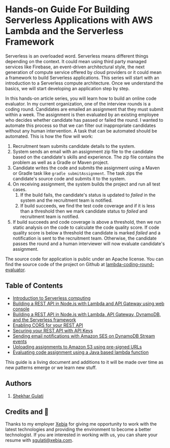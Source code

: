 # Hands-on Guide For Building Serverless Applications with AWS Lambda and the Serverless Framework

Serverless is an overloaded word. Serverless means different things depending on the context. It could mean using third party managed services like Firebase, an event-driven architectural style, the next generation of compute service offered by cloud providers or it could mean a framework to build Serverless applications. This series will start with an introduction to a Serverless compute architecture. Once we understand the basics, we will start developing an application step by step.

In this hands-on article series, you will learn how to build an online code evaluator. In my current organization, one of the interview rounds is a coding round. Candidates are emailed an assignment that they must submit within a week. The assignment is then evaluated by an existing employee who decides whether candidate has passed or failed the round. I wanted to automate this process so that we can filter out inappropriate candidates without any human intervention. A task that can be automated should be automated. This is how the flow will work:

1. Recruitment team submits candidate details to the system.
2. System sends an email with an assignment zip file to the candidate based on the candidate's skills and experience. The zip file contains the problem as well as a Gradle or Maven project.
3. Candidate writes the code and submits the assignment using a Maven or Gradle task like `gradle submitAssignment`. The task zips the candidate's source code and submits it to the system.
4. On receiving assignment, the system builds the project and run all test cases.
   1. If the build fails, the candidate's status is updated to _failed_ in the system and the recruitment team is notified.
   2. If build succeeds, we find the test code coverage and if it is less than a threshold then we mark candidate status to _failed_ and recruitment team is notified.
5. If build succeeds and code coverage is above a threshold, then we run static analysis on the code to calculate the code quality score. If code quality score is below a threshold the candidate is marked _failed_ and a notification is sent to the recruitment team. Otherwise, the candidate passes the round and a human interviewer will now evaluate candidate's assignment.

The source code for application is public under an Apache license. You can find the source code of the project on Github at [lambda-coding-round-evaluator](https://github.com/xebiaww/lambda-coding-round-evaluator).

## Table of Contents

* [Introduction to Serverless computing](./01-introduction-to-serverless.md)
* [Building a REST API in Node.js with Lambda and API Gateway using web console](./02-building-rest-api-in-nodejs-with-lambda-gateway.md)
* [Building a REST API in Node.js with Lambda, API Gateway, DynamoDB, and the Serverless framework](./03-building-rest-api-in-nodejs-with-lambda-gateway-dynamodb-serverless.md)
* [Enabling CORS for your REST API](./04-enable-cors-for-your-rest-api.md)
* [Securing your REST API with API Keys](./05-securing-rest-api-with-api-keys.md)
* [Sending email notifications with Amazon SES on DynamoDB Stream events](./06-sending-email-with-ses-on-dynamodb-stream-events.md)
* [Uploading assignments to Amazon S3 using pre-signed URLs](./07-uploading-assignment-to-s3-using-presigned-urls.md)
* [Evaluating code assignment using a Java based lambda function](./08-evaluating-assignment-using-java-lambda-function.md)

This guide is a living document and additions to it will be made over time as new patterns emerge or we learn new stuff.

## Authors

1. [Shekhar Gulati](https://twitter.com/shekhargulati)

## Credits and 🙏

Thanks to my employer [Xebia](https://xebia.com/) for giving me opportunity to work with the latest technologies and providing the environment to become a better technologist. If you are interested in working with us, you can share your resume with sgulati@xebia.com.

